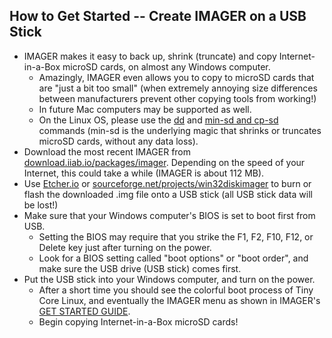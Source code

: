 ## How to Get Started -- Create IMAGER on a USB Stick
* IMAGER makes it easy to back up, shrink (truncate) and copy Internet-in-a-Box microSD cards, on almost any Windows computer.
  * Amazingly, IMAGER even allows you to copy to microSD cards that are "just a bit too small" (when extremely annoying size differences between manufacturers prevent other copying tools from working!)
  * In future Mac computers may be supported as well.
  * On the Linux OS, please use the [dd](https://www.linuxnix.com/what-you-should-know-about-linux-dd-command/) and [min-sd and cp-sd](https://github.com/iiab/iiab-factory/blob/master/box/rpi/howto-mkimg.txt) commands (min-sd is the underlying magic that shrinks or truncates microSD cards, without any data loss).
* Download the most recent IMAGER from [download.iiab.io/packages/imager](http://download.iiab.io/packages/imager/).  Depending on the speed of your Internet, this could take a while (IMAGER is about 112 MB).
* Use [Etcher.io](https://etcher.io) or [sourceforge.net/projects/win32diskimager](https://sourceforge.net/projects/win32diskimager/) to burn or flash the downloaded .img file onto a USB stick (all USB stick data will be lost!)
* Make sure that your Windows computer's BIOS is set to boot first from USB.
  * Setting the BIOS may require that you strike the F1, F2, F10, F12, or Delete key just after turning on the power.
  * Look for a BIOS setting called "boot options" or "boot order", and make sure the USB drive (USB stick) comes first.
* Put the USB stick into your Windows computer, and turn on the power.
  * After a short time you should see the colorful boot process of Tiny Core Linux, and eventually the IMAGER menu as shown in IMAGER's [GET STARTED GUIDE](https://github.com/iiab/iiab-factory/blob/master/box/rpi/imager/docs/GET-STARTED-GUIDE.md).
  * Begin copying Internet-in-a-Box microSD cards!
